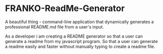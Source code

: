 # FRANKO-ReadMe-Generator
A beautiful thing - command-line application that dynamically generates a professional README.md file from a user's input.

As a developer i am creating a README generator so that a user can generate a readme from my javascript program. So that a user can generate a readme easily and faster without manually typing to create a readme file.